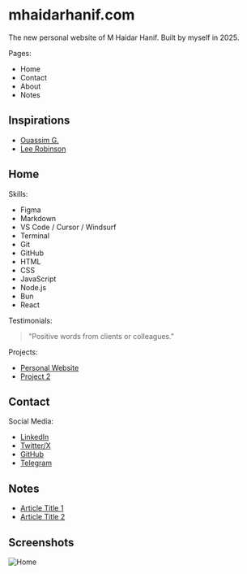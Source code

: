 # mhaidarhanif.com

The new personal website of M Haidar Hanif. Built by myself in 2025.

Pages:

- Home
- Contact
- About
- Notes

## Inspirations

- [Ouassim G.](https://ouassim.tech)
- [Lee Robinson](https://leerob.com)

## Home

Skills:

- Figma
- Markdown
- VS Code / Cursor / Windsurf
- Terminal
- Git
- GitHub
- HTML
- CSS
- JavaScript
- Node.js
- Bun
- React

Testimonials:

> "Positive words from clients or colleagues."

Projects:

- [Personal Website](https://mhaidarhanif.com)
- [Project 2](#)

## Contact

Social Media:

- [LinkedIn](https://linkedin.com/in/mhaidarhanif)
- [Twitter/X](https://twitter.com/mhaidarhanif)
- [GitHub](https://github.com/mhaidarhanif)
- [Telegram](https://t.me/mhaidarhanif)

## Notes

- [Article Title 1](#)
- [Article Title 2](#)

## Screenshots

![Home](home.jpg)

